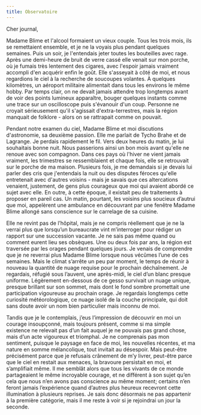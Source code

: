 ```yaml
---
title: Observatoire
---
```

Cher journal,

Madame Blime et l'alcool formaient un vieux couple. Tous les trois mois, ils se
remettaient ensemble, et je ne la voyais plus pendant quelques semaines. Puis
un soir, je l'entendais jeter toutes les bouteilles avec rage. Après une
demi-heure de bruit de verre cassé elle venait sur mon porche, où je fumais
très lentement des cigares, avec l'espoir jamais vraiment accompli d'en
acquérir enfin le goût. Elle s'asseyait à côté de moi, et nous regardions le
ciel à la recherche de soucoupes volantes. À quelques kilomètres, un aéroport
militaire alimentait dans tous les environs le même hobby. Par temps clair, on
ne devait jamais attendre trop longtemps avant de voir des points lumineux
apparaître, bouger quelques instants comme une trace sur un oscilloscope puis
s'évanouir d'un coup. Personne ne croyait sérieusement qu'il s'agissait
d'extra-terrestres, mais la région manquait de folklore - alors on se
rattrapait comme on pouvait.

Pendant notre examen du ciel, Madame Blime et moi discutions d'astronomie, sa
deuxième passion. Elle me parlait de Tycho Brahe et de Lagrange. Je perdais
rapidement le fil. Vers deux heures du matin, je lui souhaitais bonne nuit.
Nous passerions ainsi un bon mois avant qu'elle ne renoue avec son compagnon.
Dans ces pays où l'hiver ne vient jamais vraiment, les trimestres se
ressemblaient et chaque fois, elle se retrouvait sur le porche de ma maison.
Plusieurs fois, je me demandais si je devais lui parler des cris que
j'entendais la nuit ou des disputes féroces qu'elle entretenait avec d'autres
voisins - mais je savais que ces altercations venaient, justement, de gens plus
courageux que moi qui avaient abordé ce sujet avec elle. En outre, à cette
époque, il existait peu de traitements à proposer en pareil cas. Un matin,
pourtant, les voisins plus soucieux d’autrui que moi, appelèrent une ambulance
en découvrant par une fenêtre Madame Blime allongé sans conscience sur le
carrelage de sa cuisine.

Elle ne revint pas de l’hôpital, mais je ne compris réellement que je ne la
verrai plus que lorsqu’un bureaucrate vint m’interroger pour rédiger un rapport
sur une succession vacante. Je ne sais pas même quand ou comment eurent lieu
ses obsèques. Une ou deux fois par ans, la région est traversée par les orages
pendant quelques jours. Je venais de comprendre que je ne reverrai plus Madame
Blime lorsque nous vécûmes l’une de ces semaines. Mais le climat s’arrête un
peu par moment, le temps de réunir à nouveau la quantité de nuage requise pour
le prochain déchaînement. Je regardais, réfugié sous l’auvent, une après-midi,
le ciel d’un blanc  presque uniforme. Légèrement en-dessous de ce gesso
survivait un nuage unique, presque brillant sur son sommet, mais dont le fond
sombre promettait une participation vigoureuse au prochain orage. Je regardais
longtemps cette curiosité météorologique, ce nuage isolé de la couche
principale, qui doit sans doute avoir un nom bien particulier mais inconnu de
moi.

Tandis que je le contemplais, j’eus l’impression de découvrir en moi un courage
insoupçonné, mais toujours présent, comme si ma simple existence ne relevait
pas d’un fait auquel je ne pouvais pas grand chose, mais d’un acte vigoureux et
triomphal. Je ne comprenais pas mon sentiment, puisque le paysage en face de
moi, les nouvelles récentes, et ma nature en somme mélancolique, tout invitait
au désespoir. Mais peut-être précisément parce que je refusais crânement de m’y
livrer, peut-être parce que le ciel en restait aux menaces, la bravoure
persistait en moi, et s’amplifiait même. Il me semblât alors que tous les
vivants de ce monde partageaient le même incroyable courage, et ne différent à
son sujet qu’en cela que nous n’en avons pas conscience au même moment;
certains n’en feront jamais l’expérience quand d’autres plus heureux recevront
cette illumination à plusieurs reprises. Je sais donc désormais ne pas
appartenir à la première catégorie, mais il me reste à voir si je rejoindrai un
jour la seconde.
